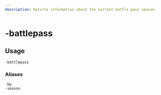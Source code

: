 ```yaml
---
description: Returns information about the current battle pass season.
---
```


# -battlepass

## Usage
```
-battlepass
```

### Aliases
```
-bp
-season
```
